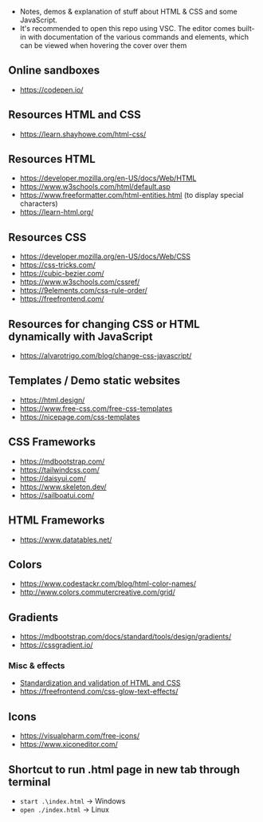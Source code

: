- Notes, demos & explanation of stuff about HTML & CSS and some JavaScript.
- It's recommended to open this repo using VSC. The editor comes built-in with documentation of the various commands and elements, which can be viewed when hovering the cover over them

## Online sandboxes
- https://codepen.io/

## Resources HTML and CSS
- https://learn.shayhowe.com/html-css/

## Resources HTML
- https://developer.mozilla.org/en-US/docs/Web/HTML
- https://www.w3schools.com/html/default.asp
- https://www.freeformatter.com/html-entities.html (to display special characters)
- https://learn-html.org/

## Resources CSS
- https://developer.mozilla.org/en-US/docs/Web/CSS
- https://css-tricks.com/
- https://cubic-bezier.com/
- https://www.w3schools.com/cssref/
- https://9elements.com/css-rule-order/
- https://freefrontend.com/

## Resources for changing CSS or HTML dynamically with JavaScript
- https://alvarotrigo.com/blog/change-css-javascript/

## Templates / Demo static websites
- https://html.design/
- https://www.free-css.com/free-css-templates
- https://nicepage.com/css-templates

## CSS Frameworks
- https://mdbootstrap.com/
- https://tailwindcss.com/
- https://daisyui.com/
- https://www.skeleton.dev/
- https://sailboatui.com/

## HTML Frameworks
- https://www.datatables.net/

## Colors
- https://www.codestackr.com/blog/html-color-names/
- http://www.colors.commutercreative.com/grid/

## Gradients
- https://mdbootstrap.com/docs/standard/tools/design/gradients/
- https://cssgradient.io/

### Misc & effects
- [Standardization and validation of HTML and CSS](https://validator.w3.org/)
- https://freefrontend.com/css-glow-text-effects/

## Icons
- https://visualpharm.com/free-icons/
- https://www.xiconeditor.com/

## Shortcut to run .html page in new tab through terminal
- `start .\index.html` -> Windows
- `open ./index.html` -> Linux
